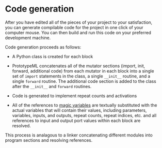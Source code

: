 # Code generation

After you have edited all of the pieces of your project to your satisfaction, you can generate compilable code
for the project in one click of your computer mouse.  You can then build and run this code on your preferred
development machine.

Code generation proceeds as follows:

* A Python class is created for each block

* PrototypeML concatenates all of the mutator sections (import, init, forward, additional code) from each
  mutator in each block into a single set of `import` statements in the class, a single `__init__` routine,
  and a single `forward` routine. The additional code section is added to the class after the `__init__` and
  `forward` routines.

* Code is generated to implement repeat counts and activations

* All of the references to [magic variables](models.md#magic-variables) are textually substituted with the
  actual variables that will contain their values, including parameters, variables, inputs, and outputs,
  repeat counts, repeat indices, etc. and all references to input and output port values within each block are
  resolved.

This process is analagous to a linker concatenating different modules into program sections and resolving
references.
